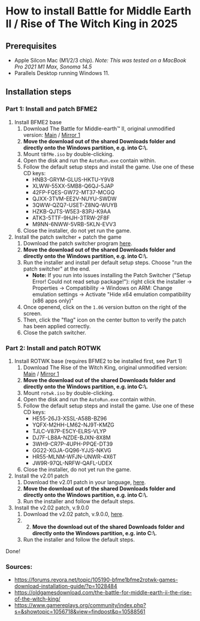 # How to install Battle for Middle Earth II / Rise of The Witch King in 2025

## Prerequisites
- Apple Silcon Mac (M1/2/3 chip). _Note: This was tested on a MacBook Pro 2021 M1 Max, Sonoma 14.5_
- Parallels Desktop running Windows 11. 

## Installation steps

### Part 1: Install and patch BFME2
1. Install BFME2 base
    1. Download The Battle for Middle-earth™ II, original unmodified version: [Main](https://www.mediafire.com/download/4heo0ipvahha2yd/tBfMe_II.iso) / [Mirror 1](https://mega.nz/file/bQUhDCKA#gT92BtDHBnuMYxBVekjBUt-9Szpq2geZSw0XLiQ1yPk)
    3. **Move the download out of the shared Downloads folder and directly onto the Windows partition, e.g. into C:\\.**
    4. Mount `tBfMe.iso` by double-clicking.
    5. Open the disk and run the `AutoRun.exe` contain within.
    6. Follow the default setup steps and install the game. Use one of these CD keys:
        - HNB3-GRYM-GLUS-HKTU-Y9V8
        - XLWW-55XX-5MB8-Q6QJ-5JAP
        - 42FP-FQES-GW72-MT37-MCGQ
        - QJXX-3TVM-EE2V-NUYU-SWDW
        - 3QWW-QZQ7-USET-Z8NQ-WUYB
        - HZKB-QJTS-W5E3-83PJ-K9AA
        - ATK3-5TTF-9HJH-3TRW-2F8F
        - M9NN-6NWW-5VRB-5KLN-EVV3
    8. Close the installer, do not yet run the game. 
1. Install the patch switcher + patch the game
    1. Download the patch switcher program [here](https://www.gamereplays.org/battleformiddleearth2/portals.php?show=page&name=bfme2-patch-1.09-version-3.0-live).
    2. **Move the download out of the shared Downloads folder and directly onto the Windows partition, e.g. into C:\\.**
    3. Run the installer and install per default setup steps. Choose "run the patch switcher" at the end.
        - **Note:** If you run into issues installing the Patch Switcher ("Setup Error! Could not read setup package!"): right click the installer -> Properties -> Compatibility -> Windows on ARM: Change emulation settings -> Activate "Hide x64 emulation compatibility (x86 apps only)"
    5. Once openend, click on the `1.06` version button on the right of the screen. 
    6. Then, click the "flag" icon on the center button to verify the patch has been applied correctly.
    7. Close the patch switcher.

### Part 2: Install and patch ROTWK
1. Install ROTWK base (requires BFME2 to be installed first, see Part 1)
    1. Download The Rise of the Witch King, original unmodified version: [Main](https://www.mediafire.com/download/3p3ty93673wt4ks/tRotWk_ep.iso) / [Mirror 1](https://mega.nz/file/GBMVSY4B#2H2QzXodkeFfcpaItdwL4ySGVkna-nQv2GA37-yfsxw)
    3. **Move the download out of the shared Downloads folder and directly onto the Windows partition, e.g. into C:\\.**
    4. Mount `rotwk.iso` by double-clicking.
    5. Open the disk and run the `AutoRun.exe` contain within.
    6. Follow the default setup steps and install the game. Use one of these CD keys:
        - HE55-26J3-XSSL-A58B-BZ96
        - YQFX-M2HH-LM62-NJ9T-KMZG
        - TJLC-V87P-E5CY-ELRS-VLYP
        - DJ7F-LB8A-NZDE-BJXN-8X8M
        - 3WH9-CR7P-4UPH-PPQE-DT39
        - GG22-XGJA-GQ96-YJJS-NKVG
        - HR55-MLNM-WFJN-UNWR-4X6T
        - JW9R-97QL-NRFW-QAFL-UDEX
    8. Close the installer, do not yet run the game.
2. Install the v2.01 patch
    1. Download the v2.01 patch in your language, [here](https://www.gamefront.com/games/battle-for-middle-earth-2-rotwk/category/patches-148).
    2. **Move the download out of the shared Downloads folder and directly onto the Windows partition, e.g. into C:\\.**
    3. Run the installer and follow the default steps.
3. Install the v2.02 patch, v.9.0.0
    1. Download the v2.02 patch, v.9.0.0, [here](https://www.moddb.com/downloads/start/245153).
    2. 2. **Move the download out of the shared Downloads folder and directly onto the Windows partition, e.g. into C:\\.**
    3. Run the installer and follow the default steps.

Done! 
     
### Sources:
- https://forums.revora.net/topic/105190-bfme1bfme2rotwk-games-download-installation-guide/?p=1028484
- https://oldgamesdownload.com/the-battle-for-middle-earth-ii-the-rise-of-the-witch-king/
- https://www.gamereplays.org/community/index.php?s=&showtopic=1056718&view=findpost&p=10588561
